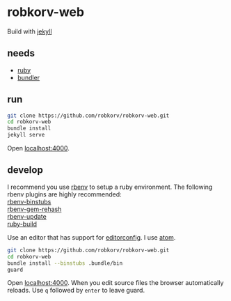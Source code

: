 robkorv-web
===========

Build with [jekyll](https://github.com/jekyll/jekyll)

## needs

* [ruby](https://github.com/ruby/ruby)
* [bundler](https://github.com/bundler/bundler/)

## run

~~~bash
git clone https://github.com/robkorv/robkorv-web.git
cd robkorv-web
bundle install
jekyll serve
~~~

Open [localhost:4000](http://localhost:4000).

## develop

I recommend you use [rbenv](https://github.com/sstephenson/rbenv) to setup a
ruby environment. The following rbenv plugins are highly recommended:  
[rbenv-binstubs](https://github.com/ianheggie/rbenv-binstubs)  
[rbenv-gem-rehash](https://github.com/sstephenson/rbenv-gem-rehash)  
[rbenv-update](https://github.com/rkh/rbenv-update)  
[ruby-build](https://github.com/sstephenson/ruby-build)

Use an editor that has support for [editorconfig](http://editorconfig.org/). I
use [atom](https://github.com/atom/atom).

~~~bash
git clone https://github.com/robkorv/robkorv-web.git
cd robkorv-web
bundle install --binstubs .bundle/bin
guard
~~~

Open [localhost:4000](http://localhost:4000). When you edit source files the
browser automatically reloads. Use `q` followed by `enter` to leave guard.
